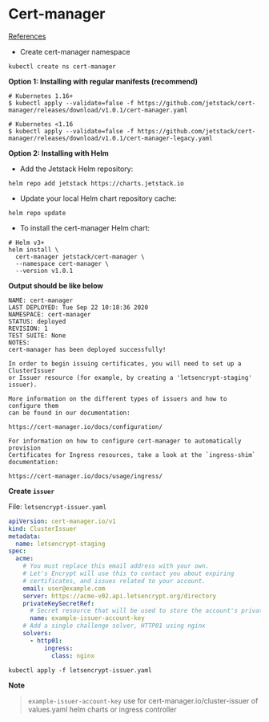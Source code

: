 # Cert-manager

[References](https://cert-manager.io/docs/installation/kubernetes/)

- Create cert-manager namespace

```none
kubectl create ns cert-manager
```

**Option 1: Installing with regular manifests (recommend)**

```none
# Kubernetes 1.16+
$ kubectl apply --validate=false -f https://github.com/jetstack/cert-manager/releases/download/v1.0.1/cert-manager.yaml

# Kubernetes <1.16
$ kubectl apply --validate=false -f https://github.com/jetstack/cert-manager/releases/download/v1.0.1/cert-manager-legacy.yaml
```

**Option 2: Installing with Helm**

- Add the Jetstack Helm repository:

```none
helm repo add jetstack https://charts.jetstack.io
```

- Update your local Helm chart repository cache:

```none
helm repo update
```

- To install the cert-manager Helm chart:

```none
# Helm v3+
helm install \
  cert-manager jetstack/cert-manager \
  --namespace cert-manager \
  --version v1.0.1
```

**Output should be like below**

```none
NAME: cert-manager
LAST DEPLOYED: Tue Sep 22 10:18:36 2020
NAMESPACE: cert-manager
STATUS: deployed
REVISION: 1
TEST SUITE: None
NOTES:
cert-manager has been deployed successfully!

In order to begin issuing certificates, you will need to set up a ClusterIssuer
or Issuer resource (for example, by creating a 'letsencrypt-staging' issuer).

More information on the different types of issuers and how to configure them
can be found in our documentation:

https://cert-manager.io/docs/configuration/

For information on how to configure cert-manager to automatically provision
Certificates for Ingress resources, take a look at the `ingress-shim`
documentation:

https://cert-manager.io/docs/usage/ingress/
```

**Create `issuer`**

File: `letsencrypt-issuer.yaml`

```yaml
apiVersion: cert-manager.io/v1
kind: ClusterIssuer
metadata:
  name: letsencrypt-staging
spec:
  acme:
    # You must replace this email address with your own.
    # Let's Encrypt will use this to contact you about expiring
    # certificates, and issues related to your account.
    email: user@example.com
    server: https://acme-v02.api.letsencrypt.org/directory
    privateKeySecretRef:
      # Secret resource that will be used to store the account's private key.
      name: example-issuer-account-key
    # Add a single challenge solver, HTTP01 using nginx
    solvers:
      - http01:
          ingress:
            class: nginx
```

```none
kubectl apply -f letsencrypt-issuer.yaml
```

**Note**

> `example-issuer-account-key` use for cert-manager.io/cluster-issuer of values.yaml helm charts or ingress controller
